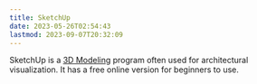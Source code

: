 ```yaml
---
title: SketchUp
date: 2023-05-26T02:54:43
lastmod: 2023-09-07T20:32:09
---
```


SketchUp is a [3D Modeling](../3d-modeling.md) program often used for architectural visualization. It has a free online version for beginners to use.
